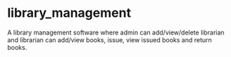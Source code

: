 # library_management
A library management software where admin can add/view/delete librarian and librarian can add/view books, issue, view issued books and return books.
